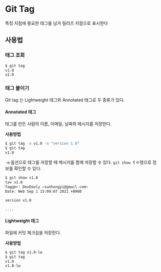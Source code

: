 # Git Tag

특정 지점에 중요한 태그를 남겨 릴리즈 지점으로 표시한다

## 사용법

### 태그 조회

```bash
$ git tag
v1.0
v2.0
```

### 태그 붙이기

Git tag 는 Lightweight 태그와 Annotated 태그로 두 종류가 있다.

#### Annotated 태그

태그를 만든 사람의 이름, 이메일, 날짜와 메시지를 저장한다.

**사용방법**
```bash
$ git tag -a v1.0 -m "version 1.0"
$ git tag
v1.0
```

```-m``` 옵션으로 태그를 저장할 때 메시지를 함께 저장할 수 있다.
```git show``` ㅕㅇ령으로 정보를 확인할 수 있다.
```bash
$ git show v1.0
tav v1.0
Tagger: DevDooly <sunhongyi@gmail.com>
Date: Web Sep 1 15:09:07 2021 +0900

version v1.0

....
```

#### Lightweight 태그
파일에 커밋 체크섬을 저장한다.

**사용방법**
```bash
$ git tag v1.0-lw
$ git tag
v1.0
v1.0-lw
```
